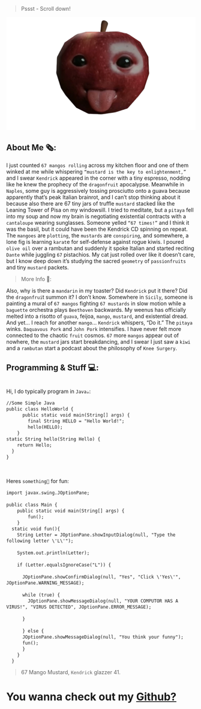 <link rel="shortcut icon" type="image/png" href="appleT2.png">

> Pssst - Scroll down!

![apple](appleT2.png)

## About Me 🗞️:
I just counted `67 mangos rolling` across my kitchen floor and one of them winked at me while whispering `“mustard is the key to enlightenment,”` and I swear `Kendrick` appeared in the corner with a tiny espresso, nodding like he knew the prophecy of the `dragonfruit` apocalypse. Meanwhile in `Naples`, some guy is aggressively tossing prosciutto onto a guava because apparently that’s peak Italian brainrot, and I can’t stop thinking about it because also there are 67 tiny jars of truffle `mustard` stacked like the Leaning Tower of Pisa on my windowsill. I tried to meditate, but a `pitaya` fell into my soup and now my brain is negotiating existential contracts with a `cantaloupe` wearing sunglasses. Someone yelled `“67 times!”` and I think it was the basil, but it could have been the Kendrick CD spinning on repeat. The `mangoes` are `plotting`, the `mustards` are `conspiring`, and somewhere, a lone fig is learning `karat`e for self-defense against rogue kiwis. I poured `olive oil` over a rambutan and suddenly it spoke Italian and started reciting `Dante` while juggling `67` pistachios. My cat just rolled over like it doesn’t care, but I know deep down it’s studying the sacred `geometry` of `passionfruits` and tiny `mustard` packets.
> More Info 📄:

Also, why is there a `mandarin` in my toaster? Did `Kendrick` put it there? Did the `dragonfrui`t summon it? I don’t know. Somewhere in `Sicily`, someone is painting a mural of `67 mangos` fighting `67 mustards` in slow motion while a `baguette` orchestra plays `Beethoven` backwards. My weenus has officially melted into a risotto of `guava`, feijoa, `mango`, `mustard`, and existential dread. And yet… I reach for another `mango`... `Kendrick` whispers, “Do it.” The `pitaya` winks. `Daquavous Pork` and `John Pork` intensifies. I have never felt more connected to the chaotic `fruit` cosmos. `67` more `mangos` appear out of nowhere, the `mustard` jars start breakdancing, and I swear I just saw a `kiwi` and a `rambutan` start a podcast about the philosophy of `Knee Surgery`.


## Programming & Stuff 💻: 
 \
Hi, I do typically program in `Java☕`:
```
//Some Simple Java
public class HelloWorld {
      public static void main(String[] args) {
        final String HELLO = "Hello World!";
        hello(HELLO);
    }
static String hello(String Hello) {
    return Hello;
  }
}
```
\
\
Heres `something🧱` for fun:

```
import javax.swing.JOptionPane;

public class Main {
    public static void main(String[] args) {
        fun();
    }
  static void fun(){
    String Letter = JOptionPane.showInputDialog(null, "Type the following letter \'L\'");
    
    System.out.println(Letter);
        
    if (Letter.equalsIgnoreCase("L")) {
      
      JOptionPane.showConfirmDialog(null, "Yes", "Click \'Yes\'", JOptionPane.WARNING_MESSAGE);

      while (true) {
        JOptionPane.showMessageDialog(null, "YOUR COMPUTOR HAS A VIRUS!", "VIRUS DETECTED", JOptionPane.ERROR_MESSAGE);
        
      }
      
      } else {
      JOptionPane.showMessageDialog(null, "You think your funny");
      fun();
      }
    }
  }
```

> 67 Mango Mustard, `Kendrick` glazzer 41.

# You wanna check out my [Github?](https://github.com/NicheFruit) 
